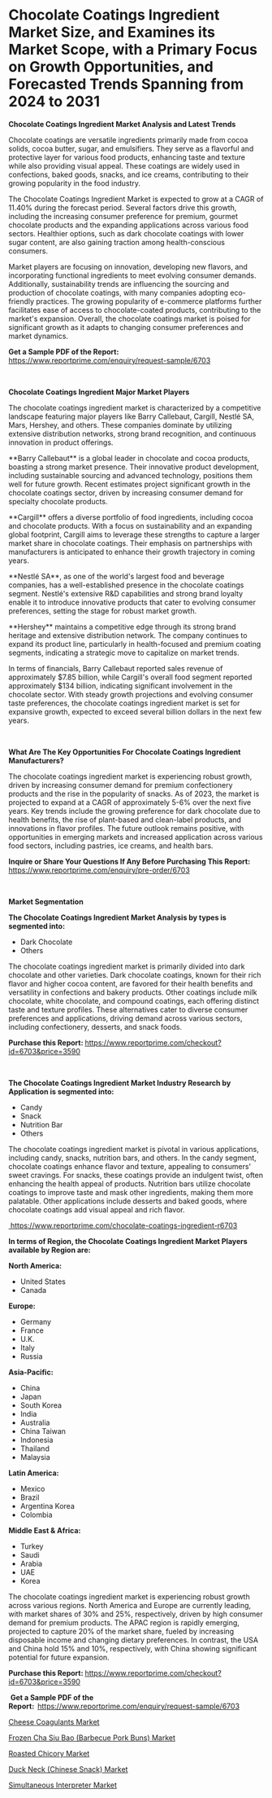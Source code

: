 <p><h1>Chocolate Coatings Ingredient Market Size, and Examines its Market Scope, with a Primary Focus on Growth Opportunities, and Forecasted Trends Spanning from 2024 to 2031</h1></p><p><strong>Chocolate Coatings Ingredient Market Analysis and Latest Trends</strong></p>
<p><p>Chocolate coatings are versatile ingredients primarily made from cocoa solids, cocoa butter, sugar, and emulsifiers. They serve as a flavorful and protective layer for various food products, enhancing taste and texture while also providing visual appeal. These coatings are widely used in confections, baked goods, snacks, and ice creams, contributing to their growing popularity in the food industry.</p><p>The Chocolate Coatings Ingredient Market is expected to grow at a CAGR of 11.40% during the forecast period. Several factors drive this growth, including the increasing consumer preference for premium, gourmet chocolate products and the expanding applications across various food sectors. Healthier options, such as dark chocolate coatings with lower sugar content, are also gaining traction among health-conscious consumers.</p><p>Market players are focusing on innovation, developing new flavors, and incorporating functional ingredients to meet evolving consumer demands. Additionally, sustainability trends are influencing the sourcing and production of chocolate coatings, with many companies adopting eco-friendly practices. The growing popularity of e-commerce platforms further facilitates ease of access to chocolate-coated products, contributing to the market's expansion. Overall, the chocolate coatings market is poised for significant growth as it adapts to changing consumer preferences and market dynamics.</p></p>
<p><strong>Get a Sample PDF of the Report:&nbsp;</strong> <a href="https://www.reportprime.com/enquiry/request-sample/6703?utm_campaign=1186&utm_medium=2&utm_source=Github&utm_content=ia&utm_term=10102024&utm_id=chocolate-coatings-ingredient">https://www.reportprime.com/enquiry/request-sample/6703</a></p>
<p>&nbsp;</p>
<p><strong>Chocolate Coatings Ingredient Major Market Players</strong></p>
<p><p>The chocolate coatings ingredient market is characterized by a competitive landscape featuring major players like Barry Callebaut, Cargill, Nestlé SA, Mars, Hershey, and others. These companies dominate by utilizing extensive distribution networks, strong brand recognition, and continuous innovation in product offerings.</p><p>**Barry Callebaut** is a global leader in chocolate and cocoa products, boasting a strong market presence. Their innovative product development, including sustainable sourcing and advanced technology, positions them well for future growth. Recent estimates project significant growth in the chocolate coatings sector, driven by increasing consumer demand for specialty chocolate products.</p><p>**Cargill** offers a diverse portfolio of food ingredients, including cocoa and chocolate products. With a focus on sustainability and an expanding global footprint, Cargill aims to leverage these strengths to capture a larger market share in chocolate coatings. Their emphasis on partnerships with manufacturers is anticipated to enhance their growth trajectory in coming years.</p><p>**Nestlé SA**, as one of the world's largest food and beverage companies, has a well-established presence in the chocolate coatings segment. Nestlé's extensive R&D capabilities and strong brand loyalty enable it to introduce innovative products that cater to evolving consumer preferences, setting the stage for robust market growth.</p><p>**Hershey** maintains a competitive edge through its strong brand heritage and extensive distribution network. The company continues to expand its product line, particularly in health-focused and premium coating segments, indicating a strategic move to capitalize on market trends.</p><p>In terms of financials, Barry Callebaut reported sales revenue of approximately $7.85 billion, while Cargill's overall food segment reported approximately $134 billion, indicating significant involvement in the chocolate sector. With steady growth projections and evolving consumer taste preferences, the chocolate coatings ingredient market is set for expansive growth, expected to exceed several billion dollars in the next few years.</p></p>
<p>&nbsp;</p>
<p><strong>What Are The Key Opportunities For Chocolate Coatings Ingredient Manufacturers?</strong></p>
<p><p>The chocolate coatings ingredient market is experiencing robust growth, driven by increasing consumer demand for premium confectionery products and the rise in the popularity of snacks. As of 2023, the market is projected to expand at a CAGR of approximately 5-6% over the next five years. Key trends include the growing preference for dark chocolate due to health benefits, the rise of plant-based and clean-label products, and innovations in flavor profiles. The future outlook remains positive, with opportunities in emerging markets and increased application across various food sectors, including pastries, ice creams, and health bars.</p></p>
<p><strong>Inquire or Share Your Questions If Any Before Purchasing This Report:</strong> <a href="https://www.reportprime.com/enquiry/pre-order/6703?utm_campaign=1186&utm_medium=2&utm_source=Github&utm_content=ia&utm_term=10102024&utm_id=chocolate-coatings-ingredient">https://www.reportprime.com/enquiry/pre-order/6703</a></p>
<p>&nbsp;</p>
<p><strong>Market Segmentation</strong></p>
<p><strong>The Chocolate Coatings Ingredient Market Analysis by types is segmented into:</strong></p>
<p><ul><li>Dark Chocolate</li><li>Others</li></ul></p>
<p><p>The chocolate coatings ingredient market is primarily divided into dark chocolate and other varieties. Dark chocolate coatings, known for their rich flavor and higher cocoa content, are favored for their health benefits and versatility in confections and bakery products. Other coatings include milk chocolate, white chocolate, and compound coatings, each offering distinct taste and texture profiles. These alternatives cater to diverse consumer preferences and applications, driving demand across various sectors, including confectionery, desserts, and snack foods.</p></p>
<p><strong>Purchase this Report:&nbsp;</strong><a href="https://www.reportprime.com/checkout?id=6703&price=3590&utm_campaign=1186&utm_medium=2&utm_source=Github&utm_content=ia&utm_term=10102024&utm_id=chocolate-coatings-ingredient">https://www.reportprime.com/checkout?id=6703&price=3590</a></p>
<p>&nbsp;</p>
<p><strong>The Chocolate Coatings Ingredient Market Industry Research by Application is segmented into:</strong></p>
<p><ul><li>Candy</li><li>Snack</li><li>Nutrition Bar</li><li>Others</li></ul></p>
<p><p>The chocolate coatings ingredient market is pivotal in various applications, including candy, snacks, nutrition bars, and others. In the candy segment, chocolate coatings enhance flavor and texture, appealing to consumers' sweet cravings. For snacks, these coatings provide an indulgent twist, often enhancing the health appeal of products. Nutrition bars utilize chocolate coatings to improve taste and mask other ingredients, making them more palatable. Other applications include desserts and baked goods, where chocolate coatings add visual appeal and rich flavor.</p></p>
<p><a href="https://www.reportprime.com/chocolate-coatings-ingredient-r6703?utm_campaign=1186&utm_medium=2&utm_source=Github&utm_content=ia&utm_term=10102024&utm_id=chocolate-coatings-ingredient">&nbsp;https://www.reportprime.com/chocolate-coatings-ingredient-r6703</a></p>
<p><strong>In terms of Region, the Chocolate Coatings Ingredient Market Players available by Region are:</strong></p>
<p>
    <p> <strong> North America: </strong>
        <ul>
            <li>United States</li>
            <li>Canada</li>
        </ul>
        </p> 
    <p> <strong> Europe: </strong>
        <ul>
            <li>Germany</li>
            <li>France</li>
            <li>U.K.</li>
            <li>Italy</li>
            <li>Russia</li>
        </ul>
        </p> 
    <p> <strong> Asia-Pacific: </strong>
        <ul>
            <li>China</li>
            <li>Japan</li>
            <li>South Korea</li>
            <li>India</li>
            <li>Australia</li>
            <li>China Taiwan</li>
            <li>Indonesia</li>
            <li>Thailand</li>
            <li>Malaysia</li>
        </ul>
        </p> 
    <p> <strong> Latin America: </strong>
        <ul>
            <li>Mexico</li>
            <li>Brazil</li>
            <li>Argentina Korea</li>
            <li>Colombia</li>
        </ul>
        </p> 
    <p> <strong> Middle East & Africa: </strong>
        <ul>
            <li>Turkey</li>
            <li>Saudi</li>
            <li>Arabia</li>
            <li>UAE</li>
            <li>Korea</li>
        </ul>
    </p>
    </p>
<p><p>The chocolate coatings ingredient market is experiencing robust growth across various regions. North America and Europe are currently leading, with market shares of 30% and 25%, respectively, driven by high consumer demand for premium products. The APAC region is rapidly emerging, projected to capture 20% of the market share, fueled by increasing disposable income and changing dietary preferences. In contrast, the USA and China hold 15% and 10%, respectively, with China showing significant potential for future expansion.</p></p>
<p><strong>Purchase this Report: </strong><a href="https://www.reportprime.com/checkout?id=6703&price=3590&utm_campaign=1186&utm_medium=2&utm_source=Github&utm_content=ia&utm_term=10102024&utm_id=chocolate-coatings-ingredient">https://www.reportprime.com/checkout?id=6703&price=3590</a></p>
<p>&nbsp;<strong>Get a Sample PDF of the Report:&nbsp;&nbsp;</strong><a href="https://www.reportprime.com/enquiry/request-sample/6703?utm_campaign=1186&utm_medium=2&utm_source=Github&utm_content=ia&utm_term=10102024&utm_id=chocolate-coatings-ingredient">https://www.reportprime.com/enquiry/request-sample/6703</a></p>
<p><strong></strong></p>
<p><p><a href="https://github.com/kiara3n0pau/Market-Research-Report-List-1/blob/main/cheese-coagulants-market.md?utm_campaign=1186&utm_medium=2&utm_source=Github&utm_content=ia&utm_term=10102024&utm_id=chocolate-coatings-ingredient">Cheese Coagulants Market</a></p><p><a href="https://issuu.com/reportprime-2/docs/frozen-cha-siu-bao-barbecue-pork-bu_fcb373ca07d2be?utm_campaign=1186&utm_medium=2&utm_source=Github&utm_content=ia&utm_term=10102024&utm_id=chocolate-coatings-ingredient">Frozen Cha Siu Bao (Barbecue Pork Buns) Market</a></p><p><a href="https://github.com/AKSHATREPORTPRIME/Market-Research-Report-List-6/blob/main/roasted-chicory-market.md?utm_campaign=1186&utm_medium=2&utm_source=Github&utm_content=ia&utm_term=10102024&utm_id=chocolate-coatings-ingredient">Roasted Chicory Market</a></p><p><a href="https://issuu.com/reportprime-2/docs/duck-neck-chinese-snack-market-size_f6d26abc9f9026?utm_campaign=1186&utm_medium=2&utm_source=Github&utm_content=ia&utm_term=10102024&utm_id=chocolate-coatings-ingredient">Duck Neck (Chinese Snack) Market</a></p><p><a href="https://www.linkedin.com/pulse/simultaneous-interpreter-mosaic-piecing-together-global-market-n3qjf?utm_campaign=1186&utm_medium=2&utm_source=Github&utm_content=ia&utm_term=10102024&utm_id=chocolate-coatings-ingredient">Simultaneous Interpreter Market</a></p></p>